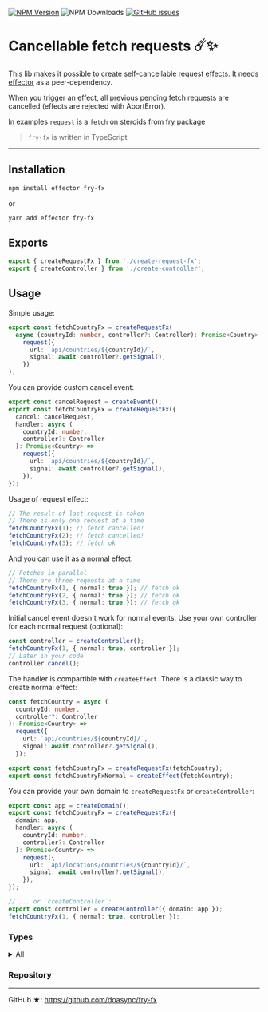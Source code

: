 [![NPM Version][npm-image]][npm-url] ![NPM Downloads][downloads-image] [![GitHub issues][issues-image]][issues-url]

[npm-image]: https://img.shields.io/npm/v/fry-fx.svg
[npm-url]: https://www.npmjs.com/package/fry-fx
[downloads-image]: https://img.shields.io/npm/dw/fry-fx.svg
[deps-image]: https://david-dm.org/doasync/fry-fx.svg
[issues-image]: https://img.shields.io/github/issues/doasync/fry-fx.svg
[issues-url]: https://github.com/doasync/fry-fx/issues

# Cancellable fetch requests ☄️✨

This lib makes it possible to create self-cancellable request
[effects](https://effector.now.sh/docs/api/effector/effect). It needs [effector](https://effector.now.sh) as a peer-dependency.

When you trigger an effect, all previous pending fetch requests are cancelled
(effects are rejected with AbortError).

In examples `request` is a `fetch` on steroids from
[fry](https://www.npmjs.com/package/fry) package

> `fry-fx` is written in TypeScript

---

## Installation

```bash
npm install effector fry-fx
```

or

```bash
yarn add effector fry-fx
```

## Exports

```ts
export { createRequestFx } from './create-request-fx';
export { createController } from './create-controller';
```

## Usage

Simple usage:

```ts
export const fetchCountryFx = createRequestFx(
  async (countryId: number, controller?: Controller): Promise<Country> =>
    request({
      url: `api/countries/${countryId}/`,
      signal: await controller?.getSignal(),
    })
);
```

You can provide custom cancel event:

```ts
export const cancelRequest = createEvent();
export const fetchCountryFx = createRequestFx({
  cancel: cancelRequest,
  handler: async (
    countryId: number,
    controller?: Controller
  ): Promise<Country> =>
    request({
      url: `api/countries/${countryId}/`,
      signal: await controller?.getSignal(),
    }),
});
```

Usage of request effect:

```ts
// The result of last request is taken
// There is only one request at a time
fetchCountryFx(1); // fetch cancelled!
fetchCountryFx(2); // fetch cancelled!
fetchCountryFx(3); // fetch ok
```

And you can use it as a normal effect:

```ts
// Fetches in parallel
// There are three requests at a time
fetchCountryFx(1, { normal: true }); // fetch ok
fetchCountryFx(2, { normal: true }); // fetch ok
fetchCountryFx(3, { normal: true }); // fetch ok
```

Initial cancel event doesn't work for normal events. Use your own controller
for each normal request (optional):

```ts
const controller = createController();
fetchCountryFx(1, { normal: true, controller });
// Later in your code
controller.cancel();
```

The handler is compartible with `createEffect`. There is a classic way to create
normal effect:

```ts
const fetchCountry = async (
  countryId: number,
  controller?: Controller
): Promise<Country> =>
  request({
    url: `api/countries/${countryId}/`,
    signal: await controller?.getSignal(),
  });

export const fetchCountryFx = createRequestFx(fetchCountry);
export const fetchCountryFxNormal = createEffect(fetchCountry);
```

You can provide your own domain to `createRequestFx` or `createController`:

```ts
export const app = createDomain();
export const fetchCountryFx = createRequestFx({
  domain: app,
  handler: async (
    countryId: number,
    controller?: Controller
  ): Promise<Country> =>
    request({
      url: `api/locations/countries/${countryId}/`,
      signal: await controller?.getSignal(),
    }),
});

// ... or `createController`:
export const controller = createController({ domain: app });
fetchCountryFx(1, { normal: true, controller });
```

### Types

<details>
<summary>
  All
</summary>

```ts
import { Effect, Unit, Domain } from 'effector';

export interface Controller {
  getSignal: Effect<void, AbortSignal>;
  cancel: Effect<void, void>;
}

export interface ControllerConfig {
  cancel?: Unit<unknown>;
  domain?: Domain;
}

export type Handler<Params, Result> = (
  params: Params,
  controller?: Controller
) => Promise<Result>;

export interface Config<Params, Result> {
  handler: Handler<Params, Result>;
  // eslint-disable-next-line @typescript-eslint/no-explicit-any
  cancel?: Unit<any>;
  domain?: Domain;
}

export type ConfigOrHandler<Params, Result> =
  | Handler<Params, Result>
  | Config<Params, Result>;

export type FxOptions = {
  normal?: boolean;
  controller?: Controller;
};

export interface RequestEffect<Params, Done, Fail = Error>
  extends Effect<Params, Done, Fail> {
  (payload: Params, options: FxOptions): Promise<Done>;
}

export type ParamsRef<Params> = { current: [Params, FxOptions?] };
```

</details>

### Repository

---

GitHub ★: https://github.com/doasync/fry-fx
